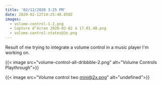 ```yaml
---
title: '02/12/2020 3:25 PM'
date: 2020-02-12T14:25:48.858Z
images:
  - volume-control-1-2.png
  - Capture d’écran 2020-02-02 à 17.01.40.png
  - volume-control-states@3x.png
---
```

Result of me trying to integrate a volume control in a music player I'm working on.

{{< image src="volume-control-all-dribbble-2.png" alt="Volume Controls Playthrough">}}

{{< image src="Volume control two mini@2x.png" alt="undefined">}}
